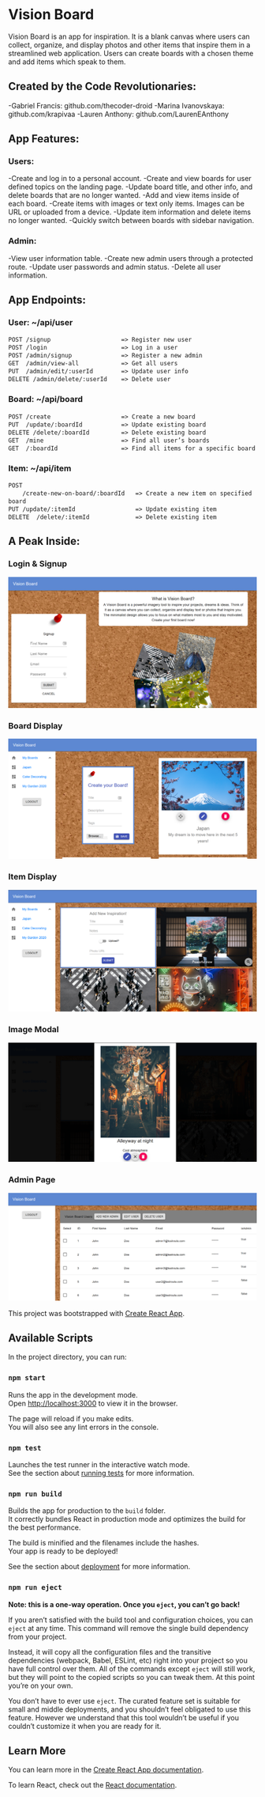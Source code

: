 # Vision Board

Vision Board is an app for inspiration. It is a blank canvas where users can collect, organize, and display photos and other items that inspire them in a streamlined web application. Users can create boards with a chosen theme and add items which speak to them.

## Created by the Code Revolutionaries:

-Gabriel Francis: github.com/thecoder-droid
-Marina Ivanovskaya: github.com/krapivaa
-Lauren Anthony: github.com/LaurenEAnthony

## App Features:

### Users:

-Create and log in to a personal account.
-Create and view boards for user defined topics on the landing page.
-Update board title, and other info, and delete boards that are no longer wanted.
-Add and view items inside of each board.
-Create items with images or text only items. Images can be URL or uploaded from a device.
-Update item information and delete items no longer wanted.
-Quickly switch between boards with sidebar navigation.

### Admin:

-View user information table.
-Create new admin users through a protected route.
-Update user passwords and admin status.
-Delete all user information.

## App Endpoints:

### User: ~/api/user

```
POST /signup                    => Register new user
POST /login                     => Log in a user
POST /admin/signup              => Register a new admin
GET  /admin/view-all            => Get all users
PUT  /admin/edit/:userId        => Update user info
DELETE /admin/delete/:userId    => Delete user
```

### Board: ~/api/board

```
POST /create                    => Create a new board
PUT  /update/:boardId           => Update existing board
DELETE /delete/:boardId         => Delete existing board
GET  /mine                      => Find all user’s boards
GET  /:boardId                  => Find all items for a specific board
```

### Item: ~/api/item

```
POST
    /create-new-on-board/:boardId   => Create a new item on specified board
PUT /update/:itemId                 => Update existing item
DELETE  /delete/:itemId             => Delete existing item
```

## A Peak Inside:

### Login & Signup

![Auth Page](https://raw.githubusercontent.com/krapivaa/visionboard-client/master/src/assets/screenshots/visionboard-login-signup.png)

### Board Display

![Board Display](https://raw.githubusercontent.com/krapivaa/visionboard-client/master/src/assets/screenshots/visionboard-boardDisplay.png)

### Item Display

![Item Display](https://raw.githubusercontent.com/krapivaa/visionboard-client/master/src/assets/screenshots/visionboard-itemDisplay.png)

### Image Modal

![Image Modal](https://raw.githubusercontent.com/krapivaa/visionboard-client/master/src/assets/screenshots/visionboard-itemviewmodal.png)

### Admin Page

![Admin Page](https://raw.githubusercontent.com/krapivaa/visionboard-client/master/src/assets/screenshots/visionboard-adminview.png)

This project was bootstrapped with [Create React App](https://github.com/facebook/create-react-app).

## Available Scripts

In the project directory, you can run:

### `npm start`

Runs the app in the development mode.<br />
Open [http://localhost:3000](http://localhost:3000) to view it in the browser.

The page will reload if you make edits.<br />
You will also see any lint errors in the console.

### `npm test`

Launches the test runner in the interactive watch mode.<br />
See the section about [running tests](https://facebook.github.io/create-react-app/docs/running-tests) for more information.

### `npm run build`

Builds the app for production to the `build` folder.<br />
It correctly bundles React in production mode and optimizes the build for the best performance.

The build is minified and the filenames include the hashes.<br />
Your app is ready to be deployed!

See the section about [deployment](https://facebook.github.io/create-react-app/docs/deployment) for more information.

### `npm run eject`

**Note: this is a one-way operation. Once you `eject`, you can’t go back!**

If you aren’t satisfied with the build tool and configuration choices, you can `eject` at any time. This command will remove the single build dependency from your project.

Instead, it will copy all the configuration files and the transitive dependencies (webpack, Babel, ESLint, etc) right into your project so you have full control over them. All of the commands except `eject` will still work, but they will point to the copied scripts so you can tweak them. At this point you’re on your own.

You don’t have to ever use `eject`. The curated feature set is suitable for small and middle deployments, and you shouldn’t feel obligated to use this feature. However we understand that this tool wouldn’t be useful if you couldn’t customize it when you are ready for it.

## Learn More

You can learn more in the [Create React App documentation](https://facebook.github.io/create-react-app/docs/getting-started).

To learn React, check out the [React documentation](https://reactjs.org/).

